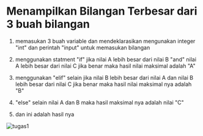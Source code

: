 <h1>Menampilkan Bilangan Terbesar dari 3 buah bilangan</h1>


1. memasukan 3 buah variable dan mendeklarasikan mengunakan integer "int" dan perintah "input" untuk memasukan bilangan
2. menggunakan statment "if" jika nilai A lebih besar dari nilai B "and" nilai A lebih besar dari nilai C jika benar maka hasil nilai maksimal adalah "A"
3. menggunakan "elif" selain jika nilai B lebih besar dari nilai A dan nilai B lebih besar dari nilai C jika benar maka hasil nilai maksimal nya adalah "B"
4. "else" selain nilai A dan B maka hasil maksimal nya adalah nilai "C"

5. dan ini adalah hasil nya

![tugas1](https://user-images.githubusercontent.com/56831922/67743054-3ed53a80-fa50-11e9-8a0e-d98e5d1d0b07.png)

